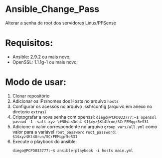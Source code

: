 # Ansible_Change_Pass
Alterar a senha de root dos servidores Linux/PFSense

# Requisitos:
  * Ansible: 2.9.2 ou mais novo;
  * OpenSSL: 1.1.1g-1 ou mais novo;
	
# Modo de usar:
  1. Clonar repositório
  2. Adicionar os IPs/nomes dos Hosts no arquivo `hosts`
  3. Configurar os acessos no arquivo .ssh/config (arquivo em anexo no diretorio `extras`)
  4. Criptografar a nova senha com openssl:
	```
	diego@PCPD033777:~$ openssl passwd -1 -salt xyz \#N0vas3nh4
    $1$xyz$Kt4Urun/SCrFEMqgr5eS31
	```
  5. Adicione o valor correspondente no arquivo `group_vars/all.yml` como valor para a variável `root_password`
    ```
	root_password: $1$xyz$Kt4Urun/SCrFEMqgr5eS31
	```
  6. Execute o playbook do ansible:
     ```
	 diego@PCPD033777:~$ ansible-playbook -i hosts main.yml
	 ```
	 